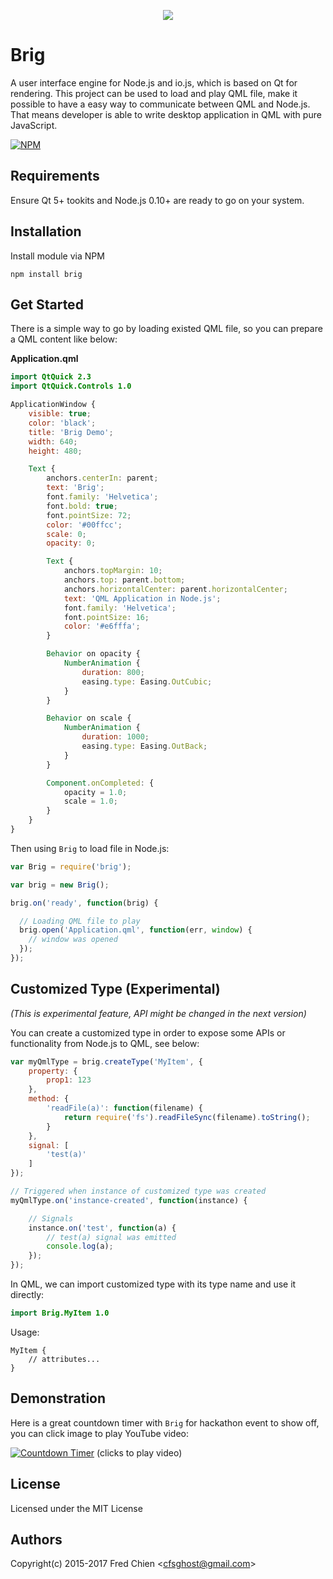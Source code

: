 <p align="center">
<a href="https://github.com/cfsghost/brig">
<img src="https://cloud.githubusercontent.com/assets/252072/26544332/0329d67c-4494-11e7-9dc3-7dbaccfc5bd8.png">
</a>
</p>

Brig
====

A user interface engine for Node.js and io.js, which is based on Qt for rendering. This project can be used to load and play QML file, make it possible to have a easy way to communicate between QML and Node.js. That means developer is able to write desktop application in QML with pure JavaScript.

[![NPM](https://nodei.co/npm/brig.png)](https://nodei.co/npm/brig/)

## Requirements

Ensure Qt 5+ tookits and Node.js 0.10+ are ready to go on your system.

## Installation

Install module via NPM
```
npm install brig
```

## Get Started

There is a simple way to go by loading existed QML file, so you can prepare a QML content like below:

__Application.qml__
```qml
import QtQuick 2.3
import QtQuick.Controls 1.0

ApplicationWindow {
	visible: true;
	color: 'black';
	title: 'Brig Demo';
	width: 640;
	height: 480;

	Text {
		anchors.centerIn: parent;
		text: 'Brig';
		font.family: 'Helvetica';
		font.bold: true;
		font.pointSize: 72;
		color: '#00ffcc';
		scale: 0;
		opacity: 0;

		Text {
			anchors.topMargin: 10;
			anchors.top: parent.bottom;
			anchors.horizontalCenter: parent.horizontalCenter;
			text: 'QML Application in Node.js';
			font.family: 'Helvetica';
			font.pointSize: 16;
			color: '#e6fffa';
		}

		Behavior on opacity {
			NumberAnimation {
				duration: 800;
				easing.type: Easing.OutCubic;
			}
		}

		Behavior on scale {
			NumberAnimation {
				duration: 1000;
				easing.type: Easing.OutBack;
			}
		}

		Component.onCompleted: {
			opacity = 1.0;
			scale = 1.0;
		}
	}
}
```

Then using `Brig` to load file in Node.js:

```javascript
var Brig = require('brig');

var brig = new Brig();

brig.on('ready', function(brig) {

  // Loading QML file to play
  brig.open('Application.qml', function(err, window) {
    // window was opened
  });
});

```

## Customized Type (Experimental)

_(This is experimental feature, API might be changed in the next version)_

You can create a customized type in order to expose some APIs or functionality from Node.js to QML, see below:

```javascript
var myQmlType = brig.createType('MyItem', {
	property: {
		prop1: 123
	},
	method: {
		'readFile(a)': function(filename) {
			return require('fs').readFileSync(filename).toString();
		}
	},
	signal: [
		'test(a)'
	]
});

// Triggered when instance of customized type was created
myQmlType.on('instance-created', function(instance) {

	// Signals
	instance.on('test', function(a) {
		// test(a) signal was emitted
		console.log(a);
	});
});
```

In QML, we can import customized type with its type name and use it directly:

```qml
import Brig.MyItem 1.0
```

Usage:
```
MyItem {
	// attributes...
}
```


## Demonstration

Here is a great countdown timer with `Brig` for hackathon event to show off, you can click image to play YouTube video:

[![Countdown Timer](https://cloud.githubusercontent.com/assets/252072/7604018/44697ee8-f96f-11e4-9690-db826fccbc22.png)](http://www.youtube.com/watch?v=D6CnZfK723M)
(clicks to play video)

## License

Licensed under the MIT License

## Authors

Copyright(c) 2015-2017 Fred Chien <<cfsghost@gmail.com>>
